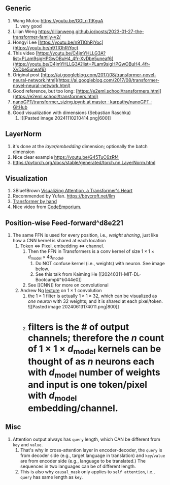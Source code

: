 ## Generic
1. Wang Mutou https://youtu.be/GGLr-TtKguA
	1. very good
2. Lilian Weng https://lilianweng.github.io/posts/2023-01-27-the-transformer-family-v2/
3. Hongyi Lee [https://youtu.be/n9TlOhRjYoc](https://youtu.be/n9TlOhRjYoc)
4. This video [https://youtu.be/C4jmYHLLG3A?list=PLam9sigHPGwOBuH4_4fr-XvDbe5uneaf6](https://youtu.be/C4jmYHLLG3A?list=PLam9sigHPGwOBuH4_4fr-XvDbe5uneaf6)
5. Original post [https://ai.googleblog.com/2017/08/transformer-novel-neural-network.html](https://ai.googleblog.com/2017/08/transformer-novel-neural-network.html)
6. Good reference, but too long: [https://e2eml.school/transformers.html](https://e2eml.school/transformers.html)
7. [nanoGPT/transformer_sizing.ipynb at master · karpathy/nanoGPT · GitHub](https://github.com/karpathy/nanoGPT/blob/master/transformer_sizing.ipynb)
8. Good visualization with dimensions (Sebastian Raschka)
	1. ![[Pasted image 20241110210414.png|600]]

## LayerNorm
1. it's done at the *layer/embedding* dimension; optionally the batch dimension
2. Nice clear example https://youtu.be/G45TuC6zRf4
3. https://pytorch.org/docs/stable/generated/torch.nn.LayerNorm.html

## Visualization
1. 3Blue1Brown [Visualizing Attention, a Transformer's Heart](https://youtu.be/eMlx5fFNoYc)
2. Recommended by Yufan. https://bbycroft.net/llm
3. [Transformer by hand](https://www.linkedin.com/posts/tom-yeh_transformer-aibyhand-deeplearning-activity-7215281110396620800-fGev?utm_source=share&utm_medium=member_desktop)
4. Nice video from [CodeEmporium](https://youtu.be/Nw_PJdmydZY). 

## Position-wise Feed-forward^d8e221
1. The same FFN is used for every position, i.e., *weight sharing*, just like how a CNN kernel is shared at each location
	1. Token $\Leftrightarrow$ Pixel, embedding $\Leftrightarrow$ channel. 
		1. Then the FFN in Transformers is a conv kernel of size $1\times1\times d_{\text{model}}\times 4d_{\text{model}}$.
			1. Do NOT confuse kernel (i.e., weights) with neuron. See image below.
			2. See this talk from Kaiming He [[20240311-MIT-DL-Bootcamp#^b044e0]]
		2. See [[CNN]] for more on convolutional
	2. Andrew Ng [lecture](https://youtu.be/c1RBQzKsDCk) on $1\times 1$ convolution
		1. the $1 \times 1$ filter is actually $1 \times 1 \times 32$, which can be visualized as *one neuron* with 32 weights; and it is shared at each pixel/token. ![[Pasted image 20240613174011.png|800]]
		2. # filters is the # of output channels; therefore the $n$ count of $1\times 1 \times d_{\text{model}}$ kernels can be thought of as $n$ neurons each with $d_{\text{model}}$ number of weights and input is one token/pixel with $d_{\text{model}}$ embedding/channel.


## Misc
1. Attention output always has `query` length, which CAN be different from `key` and `value`. 
	1. That's why in cross-attention layer in encoder-decoder, the `query` is from decoder side (e.g., target language in translation) and `key`/`value` are from encoder side (e.g., language to be translated.) The sequences in two languages can be of different length.
	2. This is also why `causal_mask` only applies to `self attention`, i.e., `query` has same length as `key`.